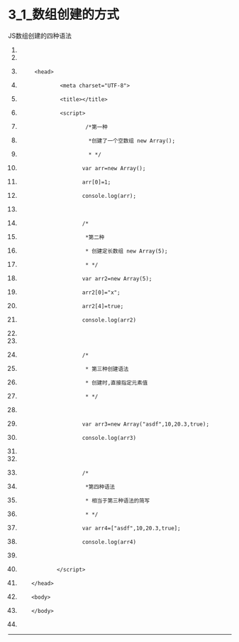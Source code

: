 ﻿
# 3_1_数组创建的方式

JS数组创建的四种语法 







1.  <!DOCTYPE html>
2.  <html>
3.          <head>
4.                  <meta charset="UTF-8">
5.                  <title></title>
6.                  <script>
7.                          /*第一种
8.                           *创建了一个空数组 new Array();
9.                           * */
10.                         var arr=new Array();
11.                         arr[0]=1;
12.                         console.log(arr);
13.                         
14.                         /*
15.                          *第二种
16.                          * 创建定长数组 new Array(5);
17.                          * */
18.                         var arr2=new Array(5);
19.                         arr2[0]="x";
20.                         arr2[4]=true;
21.                         console.log(arr2)
22.                         
23.                         
24.                         /*
25.                          * 第三种创建语法
26.                          * 创建时,直接指定元素值
27.                          * */
28.                         
29.                         var arr3=new Array("asdf",10,20.3,true);
30.                         console.log(arr3)
31.                         
32.                         
33.                         /*
34.                          *第四种语法
35.                          * 相当于第三种语法的简写
36.                          * */
37.                         var arr4=["asdf",10,20.3,true];
38.                         console.log(arr4)
39.                         
40.                 </script>
41.         </head>
42.         <body>
43.         </body>
44. </html>

 



















































------------------------------------------------------------

